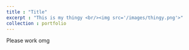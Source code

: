```yaml
---
title : "Title"
excerpt : "This is my thingy <br/><img src='/images/thingy.png'>"
collection : portfolio
---
```


Please work omg

